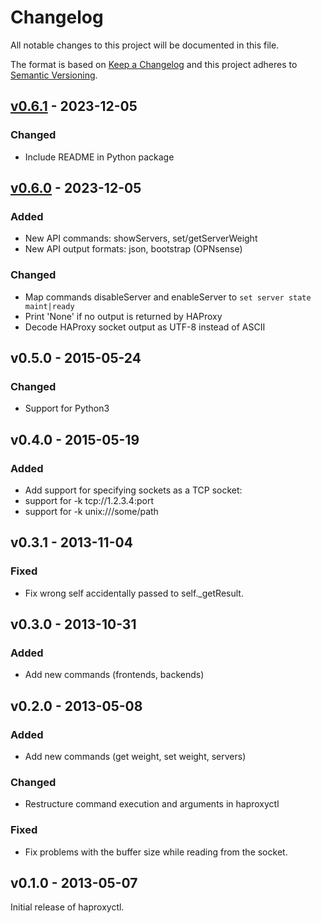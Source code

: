 # Changelog

All notable changes to this project will be documented in this file.

The format is based on [Keep a Changelog](http://keepachangelog.com/en/1.0.0/)
and this project adheres to [Semantic Versioning](http://semver.org/spec/v2.0.0.html).

## [v0.6.1] - 2023-12-05

### Changed
* Include README in Python package

## [v0.6.0] - 2023-12-05

### Added
* New API commands: showServers, set/getServerWeight
* New API output formats: json, bootstrap (OPNsense)

### Changed
* Map commands disableServer and enableServer to `set server state maint|ready`
* Print 'None' if no output is returned by HAProxy
* Decode HAProxy socket output as UTF-8 instead of ASCII

## v0.5.0 - 2015-05-24

### Changed
* Support for Python3

## v0.4.0 - 2015-05-19

### Added
* Add support for specifying sockets as a TCP socket:
* support for -k tcp://1.2.3.4:port
* support for -k unix:///some/path

## v0.3.1 - 2013-11-04

### Fixed
* Fix wrong self accidentally passed to self._getResult.

## v0.3.0 - 2013-10-31

### Added
* Add new commands (frontends, backends)

## v0.2.0 - 2013-05-08

### Added
* Add new commands (get weight, set weight, servers)

### Changed
* Restructure command execution and arguments in haproxyctl

### Fixed
* Fix problems with the buffer size while reading from the socket.

## v0.1.0 - 2013-05-07

Initial release of haproxyctl.

[Unreleased]: https://github.com/markt-de/haproxy-cli/compare/v0.6.1...HEAD
[v0.6.1]: https://github.com/markt-de/haproxy-cli/compare/v0.6.0...v0.6.1
[v0.6.0]: https://github.com/markt-de/haproxy-cli/compare/v0.5.0...v0.6.0
